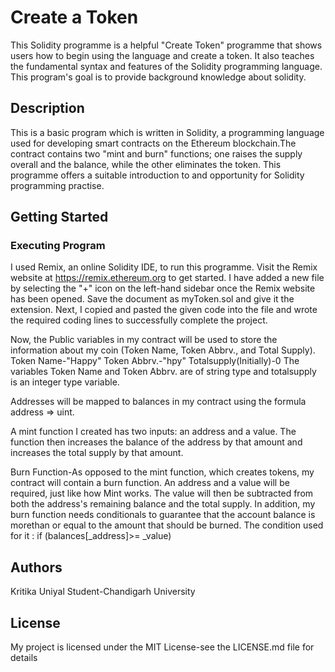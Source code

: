 # Create a Token

This Solidity programme is a helpful "Create Token" programme that shows users how to begin using the language and create a token. It also teaches the fundamental syntax and features of the Solidity programming language. This program's goal is to provide background knowledge about solidity.

## Description

This is a basic program  which is written in Solidity, a programming language used for developing smart contracts on the Ethereum blockchain.The contract contains two "mint and burn" functions; one raises the supply overall and the balance, while the other eliminates the token. This programme offers a suitable introduction to and opportunity for Solidity programming practise.

## Getting Started

### Executing Program

I used Remix, an online Solidity IDE, to run this programme. Visit the Remix website at https://remix.ethereum.org to get started.
I have added a new file by selecting the "+" icon on the left-hand sidebar once the Remix website has been opened. Save the document as myToken.sol and give it the extension.  Next, I copied and pasted the given code into the file and wrote the required coding lines to successfully complete the project.

Now, the Public variables in my contract will be used to store the information about my coin 
(Token Name, Token Abbrv., and Total Supply).
Token Name-"Happy"
Token Abbrv.-"hpy"
Totalsupply(Initially)-0
The variables Token Name and Token Abbrv. are of string type and totalsupply is an integer type variable.

Addresses will be mapped to balances in my contract using the formula address => uint.

A mint function I created has two inputs: an address and a value. 
The function then increases the balance of the address by that amount 
and increases the total supply by that amount.

Burn Function-As opposed to the mint function, which creates tokens, my contract will contain a burn function.
An address and a value will be required, just like how Mint works. 
The value will then be subtracted from both the address's remaining balance and the total supply.
                             In addition, my burn function needs conditionals to guarantee that
the account balance is morethan or equal to the amount that should be burned.
 The condition used for it : if (balances[_address]>= _value)

 ## Authors
 Kritika Uniyal
 Student-Chandigarh University
 
 ## License
 My project is licensed under the MIT License-see the LICENSE.md file for details

